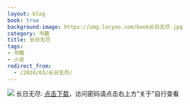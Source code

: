 ```yaml
---
layout: blog
book: true
background-image: https://img.locyoo.com/book长日无尽.jpg
category: 书籍
title: 长日无尽
tags:
- 书籍
- 小说
redirect_from:
  - /2024/03/长日无尽/
---
```

![](https://img.locyoo.com/book长日无尽.jpg)
长日无尽: <a name = "ref1" href="https://url18.ctfile.com/f/50983618-1375544863-afc972?p=3619">点击下载</a>，访问密码请点击右上方“关于”自行查看